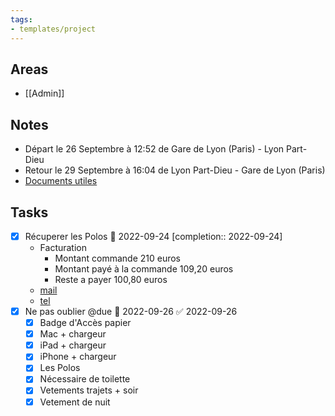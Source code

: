 ```yaml
---
tags:
- templates/project
---
```

## Areas
- [[Admin]]
## Notes
- Départ le 26 Septembre à 12:52 de Gare de Lyon (Paris) - Lyon Part-Dieu
- Retour le 29 Septembre à 16:04 de Lyon Part-Dieu - Gare de Lyon (Paris)
- [Documents utiles](https://sowellapp.sharepoint.com/:f:/s/SoWellteam/EpklgD6f1XxGoOC1PPMCHLIBBT8eDBbFk8yNNLZl2apkVA?e=F6XRs6)
## Tasks 
- [x] Récuperer les Polos  📅 2022-09-24 [completion:: 2022-09-24]
	- Facturation 
		- Montant commande 210 euros
		- Montant payé à la commande 109,20 euros
		- Reste a payer 100,80 euros
	- [mail](message://<PR0P264MB0268B670B57EB940D85D085796519@PR0P264MB0268.FRAP264.PROD.OUTLOOK.COM>)
	- [tel](tel:0650473536)
- [x] Ne pas oublier @due 📅 2022-09-26 ✅ 2022-09-26
	- [x] Badge d'Accès papier
	- [x] Mac + chargeur
	- [x] iPad + chargeur
	- [x] iPhone + chargeur
	- [x] Les Polos
	- [x] Nécessaire de toilette
	- [x] Vetements trajets + soir
	- [x] Vetement de nuit